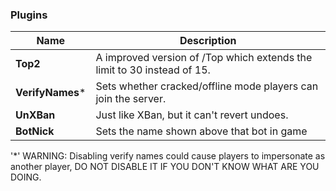 ### Plugins
| Name | Description |
| ------------- | -----|
|  **Top2** | 	A improved version of /Top which extends the limit to 30 instead of 15.
|  **VerifyNames*** |  Sets whether cracked/offline mode players can join the server. 
|  **UnXBan** |  Just like XBan, but it can't revert undoes.
|  **BotNick** |  Sets the name shown above that bot in game

'*' WARNING: Disabling verify names could cause players to impersonate as another player, DO NOT DISABLE IT IF YOU DON'T KNOW WHAT ARE YOU DOING.
